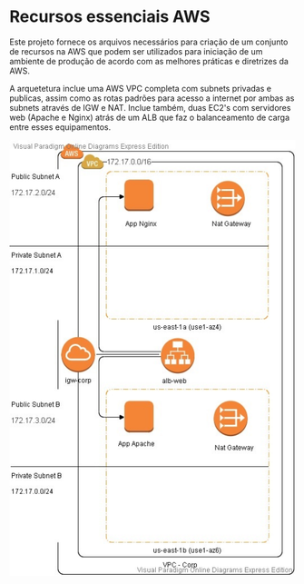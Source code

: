 # Recursos essenciais AWS

Este projeto fornece os arquivos necessários para criação de um conjunto de recursos na AWS que podem ser utilizados para iniciação de um ambiente de produção de acordo com as melhores práticas e diretrizes da AWS.

A arquetetura inclue uma AWS VPC completa com subnets privadas e publicas, assim como as rotas padrões para acesso a internet por ambas as subnets através de IGW e NAT. Inclue também, duas EC2's com servidores web (Apache e Nginx) atrás de um ALB que faz o balanceamento de carga entre esses equipamentos.

![alt text](https://github.com/moiferrsan/terraform/blob/master/diagrama.jpg)

